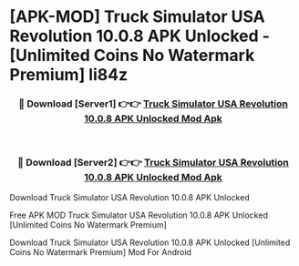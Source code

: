 # [APK-MOD] Truck Simulator USA Revolution 10.0.8 APK Unlocked - [Unlimited Coins No Watermark Premium] li84z



<div align="center">
<h3>🔴 Download [Server1] 👉👉 <a href="https://momento.my/?title=Truck_Simulator_USA_Revolution_10.0.8_APK_Unlocked">Truck Simulator USA Revolution 10.0.8 APK Unlocked Mod Apk</a></h3><br>

<h3>🔴 Download [Server2] 👉👉 <a href="https://momento.my/?title=Truck_Simulator_USA_Revolution_10.0.8_APK_Unlocked">Truck Simulator USA Revolution 10.0.8 APK Unlocked Mod Apk</a></h3>
</div>



Download Truck Simulator USA Revolution 10.0.8 APK Unlocked 

Free APK MOD Truck Simulator USA Revolution 10.0.8 APK Unlocked [Unlimited Coins No Watermark Premium]

Download Truck Simulator USA Revolution 10.0.8 APK Unlocked [Unlimited Coins No Watermark Premium] Mod For Android
